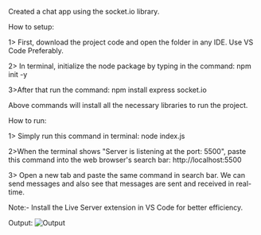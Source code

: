 Created a chat app using the socket.io library.

How to setup:

1> First, download the project code and open the folder in any IDE. Use VS Code Preferably.

2> In terminal, initialize the node package by typing in the command:
npm init -y

3>After that run the command:
npm install express socket.io

Above commands will install all the necessary libraries to run the project.



How to run:

1> Simply run this command in terminal:
node index.js

2>When the terminal shows "Server is listening at the port: 5500", paste this command into the web browser's search bar:
http://localhost:5500

3> Open a new tab and paste the same command in search bar. We can send messages and also see that messages are sent and received in real-time.


Note:- Install the Live Server extension in VS Code for better efficiency. 



Output:
![Output](https://github.com/w4lk3r07/CodeClauseInternship_ChatApp_Using_Websockets/assets/90297892/2b927da9-30a7-4a64-963e-2b982cd7ebf0)
